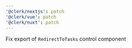 ```yaml
---
'@clerk/nextjs': patch
'@clerk/vue': patch
'@clerk/nuxt': patch
---
```


Fix export of `RedirectToTasks` control component
